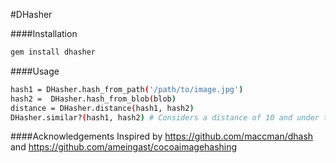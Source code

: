 #DHasher

####Installation
```sh
gem install dhasher
```

####Usage
```sh
hash1 = DHasher.hash_from_path('/path/to/image.jpg')
hash2 =  DHasher.hash_from_blob(blob)
distance = DHasher.distance(hash1, hash2)
DHasher.similar?(hash1, hash2) # Considers a distance of 10 and under to be similar
```

####Acknowledgements
Inspired by https://github.com/maccman/dhash and https://github.com/ameingast/cocoaimagehashing
